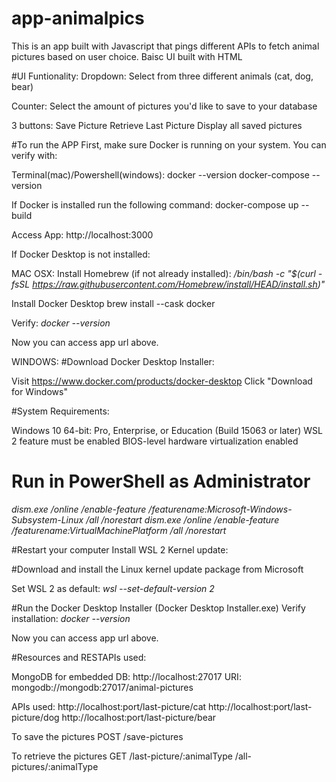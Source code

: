 # app-animalpics
This is an app built with Javascript that pings different APIs to fetch animal pictures based on user choice.
Baisc UI built with HTML

#UI Funtionality:
Dropdown:
Select from three different animals (cat, dog, bear)

Counter:
Select the amount of pictures you'd like to save to your database

3 buttons:
Save Picture 
Retrieve Last Picture
Display all saved pictures


#To run the APP
First, make sure Docker is running on your system. You can verify with:

Terminal(mac)/Powershell(windows):
docker --version
docker-compose --version

If Docker is installed run the following command:
docker-compose up --build

Access App: 
http://localhost:3000


If Docker Desktop is not installed:

MAC OSX:
Install Homebrew (if not already installed):
_/bin/bash -c "$(curl -fsSL https://raw.githubusercontent.com/Homebrew/install/HEAD/install.sh)"_

Install Docker Desktop
brew install --cask docker

Verify:
_docker --version_

Now you can access app url above.


WINDOWS:
#Download Docker Desktop Installer:

Visit https://www.docker.com/products/docker-desktop
Click "Download for Windows"

#System Requirements:

Windows 10 64-bit: Pro, Enterprise, or Education (Build 15063 or later)
WSL 2 feature must be enabled
BIOS-level hardware virtualization enabled

# Run in PowerShell as Administrator
_dism.exe /online /enable-feature /featurename:Microsoft-Windows-Subsystem-Linux /all /norestart_
_dism.exe /online /enable-feature /featurename:VirtualMachinePlatform /all /norestart_

#Restart your computer
Install WSL 2 Kernel update:

#Download and install the Linux kernel update package from Microsoft

Set WSL 2 as default:
_wsl --set-default-version 2_

#Run the Docker Desktop Installer (Docker Desktop Installer.exe)
Verify installation:
_docker --version_

Now you can access app url above.

#Resources and RESTAPIs used:

MongoDB for embedded DB:
http://localhost:27017
URI: mongodb://mongodb:27017/animal-pictures

APIs used:
http://localhost:port/last-picture/cat
http://localhost:port/last-picture/dog
http://localhost:port/last-picture/bear

To save the pictures
POST
/save-pictures

To retrieve the pictures
GET
/last-picture/:animalType
/all-pictures/:animalType

